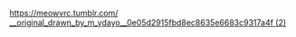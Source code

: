 https://meowvrc.tumblr.com/
[__original_drawn_by_m_ydayo__0e05d2915fbd8ec8635e6683c9317a4f (2)](https://user-images.githubusercontent.com/119520867/213471341-059ca2ae-c9c4-42e7-8f4f-b8076dae3f71.jpg)

